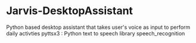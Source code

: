 # Jarvis-DesktopAssistant
Python based desktop assistant that takes user's voice as input to perform daily activties
pyttsx3 : Python text to speech library
speech_recognition
